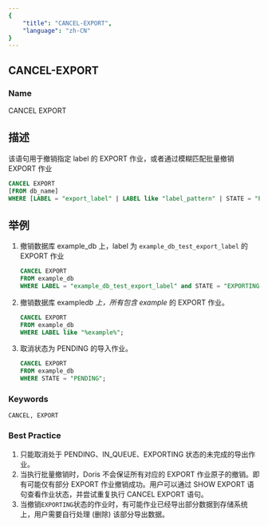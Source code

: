 ```yaml
---
{
    "title": "CANCEL-EXPORT",
    "language": "zh-CN"
}
---
```


<!--
Licensed to the Apache Software Foundation (ASF) under one
or more contributor license agreements.  See the NOTICE file
distributed with this work for additional information
regarding copyright ownership.  The ASF licenses this file
to you under the Apache License, Version 2.0 (the
"License"); you may not use this file except in compliance
with the License.  You may obtain a copy of the License at

  http://www.apache.org/licenses/LICENSE-2.0

Unless required by applicable law or agreed to in writing,
software distributed under the License is distributed on an
"AS IS" BASIS, WITHOUT WARRANTIES OR CONDITIONS OF ANY
KIND, either express or implied.  See the License for the
specific language governing permissions and limitations
under the License.
-->

## CANCEL-EXPORT

### Name

CANCEL EXPORT

## 描述

该语句用于撤销指定 label 的 EXPORT 作业，或者通过模糊匹配批量撤销 EXPORT 作业

```sql
CANCEL EXPORT
[FROM db_name]
WHERE [LABEL = "export_label" | LABEL like "label_pattern" | STATE = "PENDING/IN_QUEUE/EXPORTING"]
```

## 举例

1. 撤销数据库 example_db 上，label 为 `example_db_test_export_label` 的 EXPORT 作业

   ```sql
   CANCEL EXPORT
   FROM example_db
   WHERE LABEL = "example_db_test_export_label" and STATE = "EXPORTING";
   ```

2. 撤销数据库 example*db 上，所有包含 example* 的 EXPORT 作业。

   ```sql
   CANCEL EXPORT
   FROM example_db
   WHERE LABEL like "%example%";
   ```

3. 取消状态为 PENDING 的导入作业。

   ```sql
   CANCEL EXPORT
   FROM example_db
   WHERE STATE = "PENDING";
   ```

### Keywords

    CANCEL, EXPORT

### Best Practice

1. 只能取消处于 PENDING、IN_QUEUE、EXPORTING 状态的未完成的导出作业。
2. 当执行批量撤销时，Doris 不会保证所有对应的 EXPORT 作业原子的撤销。即有可能仅有部分 EXPORT 作业撤销成功。用户可以通过 SHOW EXPORT 语句查看作业状态，并尝试重复执行 CANCEL EXPORT 语句。
3. 当撤销`EXPORTING`状态的作业时，有可能作业已经导出部分数据到存储系统上，用户需要自行处理 (删除) 该部分导出数据。
